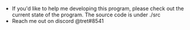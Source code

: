 - If you'd like to help me developing this program, please check out the current state of the program.
The source code is under ./src
- Reach me out on discord @tret#8541
